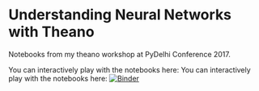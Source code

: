 Understanding Neural Networks with Theano
=========================================

Notebooks from my theano workshop at PyDelhi Conference 2017.

You can interactively play with the notebooks here:
You can interactively play with the notebooks here:
[![Binder](http://mybinder.org/badge.svg)](http://mybinder.org/repo/jaidevd/pydelhi_theano)
